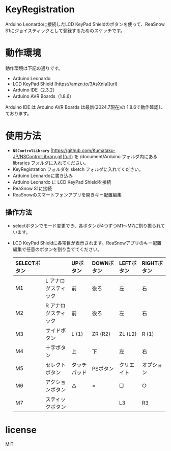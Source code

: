 # KeyRegistration
Arduino Leonardoに接続したLCD KeyPad Shieldのボタンを使って、ReaSnow S1にジョイスティックとして登録するためのスケッチです。

# 動作環境
動作環境は下記の通りです。
- Arduino Leonardo
- LCD KeyPad Shield	[https://amzn.to/3AsXnla](url)
- Arduino IDE（2.3.2）
- Arduino AVR Boards（1.8.6）

Arduino IDE は Arduino AVR Boards は最新(2024.7現在)の 1.8.6で動作確認しております。

# 使用方法
- **`NSControlLibrary`** [https://github.com/Kumataku-JP/NSControlLibrary.git](url) を /document/Arduino フォルダ内にある libraries フォルダに入れてください。
- KeyRegistration フォルダを sketch フォルダに入れてください。
- Arduino Leonardoに書き込み
- Arduino Leonardo に LCD KeyPad Shieldを接続
- ReaSnow S1に接続
- ReaSnowのスマートフォンアプリを開きキー配置編集

## 操作方法
- selectボタンでモード変更でき、各ボタンが4つずつM1〜M7に割り振られています。
- LCD KeyPad Shieldに各項目が表示されます。ReaSnowアプリのキー配置編集で任意のボタンを割り当ててください。

	| SELECTボタン|   				| UPボタン  | DOWNボタン  | LEFTボタン  | RIGHTボタン  |
	|:-----------|:----------|:----------|:----------|:----------|:----------|
	|M1			 | L アナログスティック    | 前    | 後ろ    | 左    | 右    |
	|M2 			 | R アナログスティック    | 前    | 後ろ    | 左    | 右    |
	|M3			 | サイドボタン			    | L (1) | ZR (R2) | ZL (L2) | R (1)    |
	|M4			 | 十字ボタン    		| 上    | 下    | 左    | 右    |
	|M5			 | セレクトボタン    | タッチパッド | PSボタン | クリエイト  | オプション  |
	|M6			 | アクションボタン    | △    | ×    | □    | ○    |
	|M7			 | スティックボタン    |     |     | L3    | R3    |

# license 
MIT
